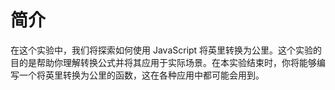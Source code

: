 # 简介

在这个实验中，我们将探索如何使用 JavaScript 将英里转换为公里。这个实验的目的是帮助你理解转换公式并将其应用于实际场景。在本实验结束时，你将能够编写一个将英里转换为公里的函数，这在各种应用中都可能会用到。

